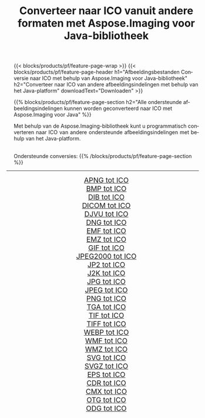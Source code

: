 ﻿---
title: Converteer naar ICO vanuit andere formaten met Aspose.Imaging voor Java-bibliotheek 
weight: 3920
url: /nl/java/conversion/to/ico 
lang: nl
langdirlevel: 2
locales: zh-hans,ja,it,ru,de,es,fr,nl,id,lt,pl,pt,vi,tr,ko,zh-hant,ar,hi,th,sv,cs,uk,he
description: Met Aspose.Imaging kunt u met Java converteren naar ICO vanuit andere formaten
---

{{< blocks/products/pf/feature-page-wrap >}}
{{< blocks/products/pf/feature-page-header h1="Afbeeldingsbestanden Conversie naar ICO met behulp van Aspose.Imaging voor Java-bibliotheek" h2="Converteer naar ICO van andere afbeeldingsindelingen met behulp van het Java-platform" downloadText="Downloaden" >}}


{{% blocks/products/pf/feature-page-section  h2="Alle ondersteunde afbeeldingsindelingen kunnen worden geconverteerd naar ICO met Aspose.Imaging voor Java" %}}
<p align=justify>Met behulp van de Aspose.Imaging-bibliotheek kunt u programmatisch converteren naar ICO van andere ondersteunde afbeeldingsindelingen met behulp van het Java-platform.</p>
<br/>
Ondersteunde conversies:
{{% /blocks/products/pf/feature-page-section %}}
<div class="container-fluid productfamilypage bg-gray">
    <div class="convertypes bg-gray agp-content section">
        <div class="container">
		<hr style="margin-left:-20px;"/>
		<div class="row other-converters" style="gap: 10px;font-size: 19px;text-align:center;">
		    <div class='col-md-2 other-converter remove-lp remove-rp'><a href="/imaging/nl/java/conversion/apng-to-ico" style="padding:15px;">APNG tot ICO</a></div>
<div class='col-md-2 other-converter remove-lp remove-rp'><a href="/imaging/nl/java/conversion/bmp-to-ico" style="padding:15px;">BMP tot ICO</a></div>
<div class='col-md-2 other-converter remove-lp remove-rp'><a href="/imaging/nl/java/conversion/dib-to-ico" style="padding:15px;">DIB tot ICO</a></div>
<div class='col-md-2 other-converter remove-lp remove-rp'><a href="/imaging/nl/java/conversion/dicom-to-ico" style="padding:15px;">DICOM tot ICO</a></div>
<div class='col-md-2 other-converter remove-lp remove-rp'><a href="/imaging/nl/java/conversion/djvu-to-ico" style="padding:15px;">DJVU tot ICO</a></div>
<div class='col-md-2 other-converter remove-lp remove-rp'><a href="/imaging/nl/java/conversion/dng-to-ico" style="padding:15px;">DNG tot ICO</a></div>
<div class='col-md-2 other-converter remove-lp remove-rp'><a href="/imaging/nl/java/conversion/emf-to-ico" style="padding:15px;">EMF tot ICO</a></div>
<div class='col-md-2 other-converter remove-lp remove-rp'><a href="/imaging/nl/java/conversion/emz-to-ico" style="padding:15px;">EMZ tot ICO</a></div>
<div class='col-md-2 other-converter remove-lp remove-rp'><a href="/imaging/nl/java/conversion/gif-to-ico" style="padding:15px;">GIF tot ICO</a></div>
<div class='col-md-2 other-converter remove-lp remove-rp'><a href="/imaging/nl/java/conversion/jpeg2000-to-ico" style="padding:15px;">JPEG2000 tot ICO</a></div>
<div class='col-md-2 other-converter remove-lp remove-rp'><a href="/imaging/nl/java/conversion/jp2-to-ico" style="padding:15px;">JP2 tot ICO</a></div>
<div class='col-md-2 other-converter remove-lp remove-rp'><a href="/imaging/nl/java/conversion/j2k-to-ico" style="padding:15px;">J2K tot ICO</a></div>
<div class='col-md-2 other-converter remove-lp remove-rp'><a href="/imaging/nl/java/conversion/jpg-to-ico" style="padding:15px;">JPG tot ICO</a></div>
<div class='col-md-2 other-converter remove-lp remove-rp'><a href="/imaging/nl/java/conversion/jpeg-to-ico" style="padding:15px;">JPEG tot ICO</a></div>
<div class='col-md-2 other-converter remove-lp remove-rp'><a href="/imaging/nl/java/conversion/png-to-ico" style="padding:15px;">PNG tot ICO</a></div>
<div class='col-md-2 other-converter remove-lp remove-rp'><a href="/imaging/nl/java/conversion/tga-to-ico" style="padding:15px;">TGA tot ICO</a></div>
<div class='col-md-2 other-converter remove-lp remove-rp'><a href="/imaging/nl/java/conversion/tif-to-ico" style="padding:15px;">TIF tot ICO</a></div>
<div class='col-md-2 other-converter remove-lp remove-rp'><a href="/imaging/nl/java/conversion/tiff-to-ico" style="padding:15px;">TIFF tot ICO</a></div>
<div class='col-md-2 other-converter remove-lp remove-rp'><a href="/imaging/nl/java/conversion/webp-to-ico" style="padding:15px;">WEBP tot ICO</a></div>
<div class='col-md-2 other-converter remove-lp remove-rp'><a href="/imaging/nl/java/conversion/wmf-to-ico" style="padding:15px;">WMF tot ICO</a></div>
<div class='col-md-2 other-converter remove-lp remove-rp'><a href="/imaging/nl/java/conversion/wmz-to-ico" style="padding:15px;">WMZ tot ICO</a></div>
<div class='col-md-2 other-converter remove-lp remove-rp'><a href="/imaging/nl/java/conversion/svg-to-ico" style="padding:15px;">SVG tot ICO</a></div>
<div class='col-md-2 other-converter remove-lp remove-rp'><a href="/imaging/nl/java/conversion/svgz-to-ico" style="padding:15px;">SVGZ tot ICO</a></div>
<div class='col-md-2 other-converter remove-lp remove-rp'><a href="/imaging/nl/java/conversion/eps-to-ico" style="padding:15px;">EPS tot ICO</a></div>
<div class='col-md-2 other-converter remove-lp remove-rp'><a href="/imaging/nl/java/conversion/cdr-to-ico" style="padding:15px;">CDR tot ICO</a></div>
<div class='col-md-2 other-converter remove-lp remove-rp'><a href="/imaging/nl/java/conversion/cmx-to-ico" style="padding:15px;">CMX tot ICO</a></div>
<div class='col-md-2 other-converter remove-lp remove-rp'><a href="/imaging/nl/java/conversion/otg-to-ico" style="padding:15px;">OTG tot ICO</a></div>
<div class='col-md-2 other-converter remove-lp remove-rp'><a href="/imaging/nl/java/conversion/odg-to-ico" style="padding:15px;">ODG tot ICO</a></div>
                </div>
        </div>
    </div>
</div>
<br/>

